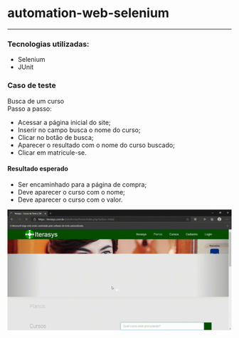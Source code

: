 # automation-web-selenium
------------
### Tecnologias utilizadas:
- Selenium 
- JUnit

### Caso de teste
Busca de um curso <br>
Passo a passo:
- Acessar a página inicial do site;
- Inserir no campo busca o nome do curso;
- Clicar no botão de busca;
- Aparecer o resultado com o nome do curso buscado;
- Clicar em matricule-se.
#### Resultado esperado
- Ser encaminhado para a página de compra;
- Deve aparecer o curso com o nome; 
- Deve aparecer o curso com o valor. 

<img src="Test_Screencast.gif"/> 
